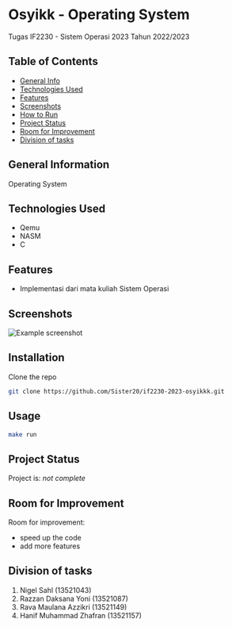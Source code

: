 <!-- # kit-OS-2023
Kit untuk IF2230 - Sistem Operasi 2023 -->

# Osyikk - Operating System 
<!-- IF2230 - Sistem Operasi 2023 -->
Tugas IF2230 - Sistem Operasi 2023 Tahun 2022/2023

## Table of Contents
* [General Info](#general-information)
* [Technologies Used](#technologies-used)
* [Features](#features)
* [Screenshots](#screenshots)
* [How to Run](#How-to-Run)
* [Project Status](#project-status)
* [Room for Improvement](#room-for-improvement)
* [Division of tasks](#division-of-tasks)
<!-- * [Penjelasan Singkat Algoritma](#Penjelasan-Singkat-Algoritma) -->


## General Information
Operating System


## Technologies Used
- Qemu
- NASM
- C

<!-- ## Penjelasan Singkat Algoritma
*  -->
## Features
- Implementasi dari mata kuliah Sistem Operasi 

## Screenshots
![Example screenshot](./doc/OS.png)

## Installation
Clone the repo
```sh
git clone https://github.com/Sister20/if2230-2023-osyikkk.git
```

## Usage
```sh
make run
```

## Project Status
Project is: _not complete_ 


## Room for Improvement

Room for improvement:
- speed up the code
- add more features


## Division of tasks
1. Nigel Sahl (13521043)                
2. Razzan Daksana Yoni (13521087)        
3. Rava Maulana Azzikri (13521149)       
4. Hanif Muhammad Zhafran (13521157)     

